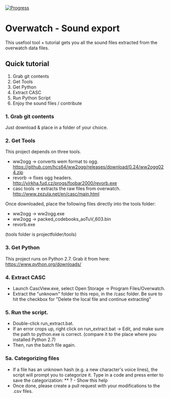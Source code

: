 [![Progress](https://img.shields.io/badge/Progress-45%25-yellow.svg)]()
# Overwatch - Sound export
This usefool tool + tutorial gets you all the sound files extracted from the overwatch data files.

## Quick tutorial
1. Grab git contents
2. Get Tools
3. Get Python
4. Extract CASC
5. Run Python Script
6. Enjoy the sound files / contribute

### 1. Grab git contents
Just download & place in a folder of your choice.

### 2. Get Tools
This project depends on three tools.
* ww2ogg -> converts wem format to ogg. https://github.com/hcs64/ww2ogg/releases/download/0.24/ww2ogg024.zip
* revorb -> fixes ogg headers. http://yirkha.fud.cz/progs/foobar2000/revorb.exe
* casc tools -> extracts the raw files from overwatch. http://www.zezula.net/en/casc/main.html

Once downloaded, place the following files directly into the tools folder:

* ww2ogg -> ww2ogg.exe
* ww2ogg -> packed_codebooks_aoTuV_603.bin
* revorb.exe

(tools folder is projectfolder/tools)

### 3. Get Python
This project runs on Python 2.7.
Grab it from here: https://www.python.org/downloads/

### 4. Extract CASC
* Launch CascView.exe, select Open Storage -> Program Files/Overwatch. 
* Extract the "unknown" folder to this repo, in the /casc folder.  Be sure to hit the checkbox for "Delete the local file and continue extracting"

### 5. Run the script.
* Double-click run_extract.bat.
* If an error crops up, right click on run_extract.bat -> Edit, and make sure the path to python.exe is correct. (compare it to the place where you installed Python 2.7)
* Then, run the batch file again.

### 5a. Categorizing files
* If a file has an unknown hash (e.g. a new character's voice lines), the script will prompt you to categorize it. Type in a code and press enter to save the categorization:
** ? - Show this help
* Once done, please create a pull request with your modifications to the .csv files.

